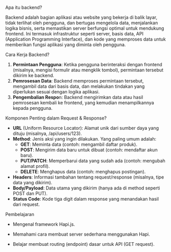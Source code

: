 Apa itu backend?

Backend adalah bagian aplikasi atau website yang bekerja di balik layar, tidak terlihat oleh pengguna, dan bertugas mengelola data, menjalankan logika bisnis, serta memastikan server berfungsi optimal untuk mendukung frontend. Ini termasuk infrastruktur seperti server, basis data, API (Application Programming Interface), dan kode yang memproses data untuk memberikan fungsi aplikasi yang diminta oleh pengguna. 

Cara Kerja Backend?
1. **Permintaan Pengguna**: Ketika pengguna berinteraksi dengan frontend (misalnya, mengisi formulir atau mengklik tombol), permintaan tersebut dikirim ke backend.
2. **Pemrosesan Data**: Backend memproses permintaan tersebut, mengambil data dari basis data, dan melakukan tindakan yang diperlukan sesuai dengan logika aplikasi.
3. **Pengembalian Respo**n: Backend mengirimkan data atau hasil pemrosesan kembali ke frontend, yang kemudian menampilkannya kepada pengguna.

Komponen Penting dalam Request & Response?
- **URL** (Uniform Resource Locator): Alamat unik dari sumber daya yang dituju (misalnya, /api/users/123).
- **Method**: Jenis aksi yang ingin dilakukan. Yang paling umum adalah:
    - **GET**: Meminta data (contoh: mengambil daftar produk).
    - **POST**: Mengirim data baru untuk dibuat (contoh: mendaftar akun baru).
    - **PUT/PATCH**: Memperbarui data yang sudah ada (contoh: mengubah alamat profil).
    - **DELETE**: Menghapus data (contoh: menghapus postingan).
- **Headers**: Informasi tambahan tentang request/response (misalnya, tipe data yang dikirim).
- **Body/Payload**: Data utama yang dikirim (hanya ada di method seperti POST dan PUT).
- **Status Code**: Kode tiga digit dalam response yang menandakan hasil dari request.

Pembelajaran
- Mengenal framework Hapi.js.

- Memahami cara membuat server sederhana menggunakan Hapi.

- Belajar membuat routing (endpoint) dasar untuk API (GET request).


